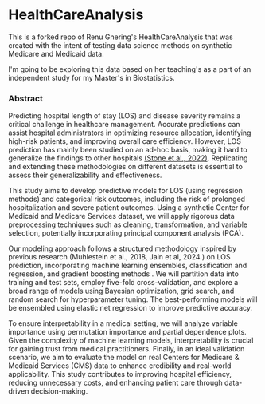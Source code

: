 # HealthCareAnalysis

This is a forked repo of Renu Ghering's HealthCareAnalysis that was created with the intent of testing data science methods on synthetic Medicare and Medicaid data.

I'm going to be exploring this data based on her teaching's as a part of an independent study for my Master's in Biostatistics.

### Abstract

Predicting hospital length of stay (LOS) and disease severity remains a critical challenge in healthcare management. Accurate predictions can assist hospital administrators in optimizing resource allocation, identifying high-risk patients, and improving overall care efficiency. However, LOS prediction has mainly been studied on an ad-hoc basis, making it hard to generalize the findings to other hospitals [(Stone et al., 2022)](https://pmc.ncbi.nlm.nih.gov/articles/PMC9931263/#sec008). Replicating and extending these methodologies on different datasets is essential to assess their generalizability and effectiveness.

This study aims to develop predictive models for LOS (using regression methods) and categorical risk outcomes, including the risk of prolonged hospitalization and severe patient outcomes. Using a synthetic Center for Medicaid and Medicare Services dataset, we will apply rigorous data preprocessing techniques such as cleaning, transformation, and variable selection, potentially incorporating principal component analysis (PCA).

Our modeling approach follows a structured methodology inspired by previous research (Muhlestein et al., 2018, Jain et al, 2024 ) on LOS prediction, incorporating machine learning ensembles, classification and regression, and gradient boosting methods . We will partition data into training and test sets, employ five-fold cross-validation, and explore a broad range of models using Bayesian optimization, grid search, and random search for hyperparameter tuning. The best-performing models will be ensembled using elastic net regression to improve predictive accuracy.

To ensure interpretability in a medical setting, we will analyze variable importance using permutation importance and partial dependence plots. Given the complexity of machine learning models, interpretability is crucial for gaining trust from medical practitioners. Finally, in an ideal validation scenario, we aim to evaluate the model on real Centers for Medicare & Medicaid Services (CMS) data to enhance credibility and real-world applicability. This study contributes to improving hospital efficiency, reducing unnecessary costs, and enhancing patient care through data-driven decision-making.

